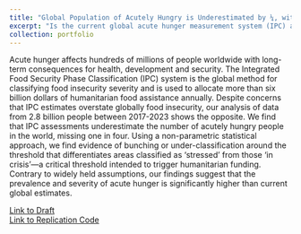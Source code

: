 ```yaml
---
title: "Global Population of Acutely Hungry is Underestimated by ¼, with E. Lentz, H. Michelson, and K. Baylis (Under Review)"
excerpt: "Is the current global acute hunger measurement system (IPC) accurate?<br/><img src='../images/bunching_paper.png'>"
collection: portfolio
---
```

Acute hunger affects hundreds of millions of people worldwide with long-term consequences for health, development and security. The Integrated Food Security Phase Classification (IPC) system is the global method for classifying food insecurity severity and is used to allocate more than six billion dollars of humanitarian food assistance annually. Despite concerns that IPC estimates overstate globally food insecurity, our analysis of data from 2.8 billion people between 2017-2023 shows the opposite. We find that IPC assessments underestimate the number of acutely hungry people in the world, missing one in four. Using a non-parametric statistical approach, we find evidence of bunching or under-classification around the threshold that differentiates areas classified as ‘stressed’ from those ‘in crisis’—a critical threshold intended to trigger humanitarian funding. Contrary to widely held assumptions, our findings suggest that the prevalence and severity of acute hunger is significantly higher than current global estimates.

[Link to Draft](https://uofi.box.com/s/v2tylljea7plookmep4im18tm4c77clh)\
[Link to Replication Code](https://github.com/mnmx0101/IPC_Paper)

